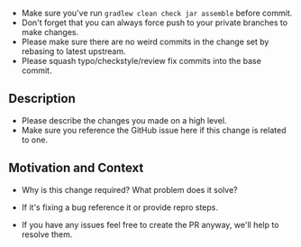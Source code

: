 - Make sure you've run `gradlew clean check jar assemble` before commit. 
- Don't forget that you can always force push to your private branches to make changes.
- Please make sure there are no weird commits in the change set by rebasing to latest upstream. 
- Please squash typo/checkstyle/review fix commits into the base commit.

## Description
- Please describe the changes you made on a high level.
- Make sure you reference the GitHub issue here if this change is related to one. 

## Motivation and Context
- Why is this change required? What problem does it solve?
- If it's fixing a bug reference it or provide repro steps.

- If you have any issues feel free to create the PR anyway, we'll help to resolve them.